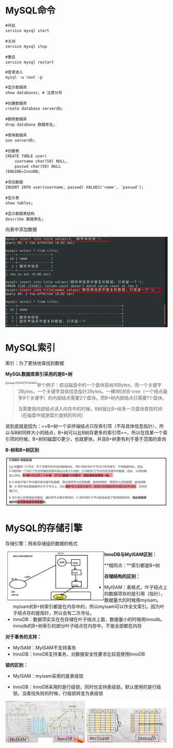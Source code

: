 # MySQL命令

```shell
#开启
service mysql start

#关闭
service mysql stop

#重启
service mysql restart
```

```shell
#登录进入
mysql -u root -p 
```

```mysql
#显示数据库
show databases; # 注意分号

#创建数据库
create database serverdb;

#删除数据库
drop database 数据库名;

#使用数据库
use serverdb;

#创建表
CREATE TABLE user(
    username char(50) NULL,
    passwd char(50) NULL
)ENGINE=InnoDB;

#添加数据
INSERT INTO user(username, passwd) VALUES('name', 'passwd');

#显示表
show tables;

#显示数据表结构
describe 数据表名;
```

向表中添加数据

![image-20210206161430580](img/MySQL.img/image-20210206161430580.png)

# MySQL索引

索引：为了更快地查找到数据

**MySQL数据库索引采用的是B+树**

<img align='left' src="../../../%25E5%25AD%25A6%25E4%25B9%25A0/github/Data-Structure/img/04%25EF%25BC%259AB-%25E6%25A0%2591%25E3%2580%2581B+%25E6%25A0%2591.img/image-20210411112344824.png" alt="image-20210411112344824" style="zoom:50%;" />

> 举个例子：假设磁盘中的一个盘块容纳16Bytes，而一个关键字2Bytes，一个关键字具体信息指针2Bytes。一棵9阶的B-tree（一个结点最多8个关键字）的内部结点需要2个盘块。而B+树内部结点只需要1个盘块。
>
> 当需要把内部结点读入内存中的时候，B树就比B+树多一次盘块查找时间（在磁盘中就是盘片旋转的时间）

说到底就是因为：==B+树一个非终端结点只存索引项（不存具体信息指针），所以与B树同样大小的结点，B+树可以比B树存更多的索引项==，所以在找某一个索引项的时候，B+树的磁盘IO更少，也就更快，并且B+树更有利于基于范围的查询

**B-树和B+树区别**

![image-20210411113854724](img/MySQL.img/image-20210411113854724.png)

# MySQL的存储引擎

存储引擎：用来存储组织数据的格式

 <img align='left' src="img/MySQL.img/image-20210506174012219.png" alt="image-20210506174012219" style="zoom:30%;" />













**InnoDB与MyISAM区别：**

**相同点：**索引都是B+树

**存储结构的区别：**

- MyISAM：表格式，叶子结点上的数据项存的是引用（指针），数据量大的时候用myisam。myisam的B+树索引都是在内存中的，所以myisam可以作全文索引。因为叶子结点存的是指针，所以会有二次寻址。
- InnoDB：数据项实实在在存储在叶子结点上面，数据量小的时候用innodb。innodb的B+树索引的部分叶子结点在内存中，不是全部都在内存

**对于事务的支持：**

- MyISAM：MyISAM不支持事务
- InnoDB：InnoDB支持事务，对数据安全性要求比较高使用InnoDB

**锁的区别：**

- MyISAM：myisam采用的是表级锁

- InnoDB：InnoDB采用的是行级锁，同时也支持表级锁。默认使用的是行级锁，当查找失败的时候，行级锁转变为表级锁

![image-20210506215607189](img/MySQL.img/image-20210506215607189.png)

  